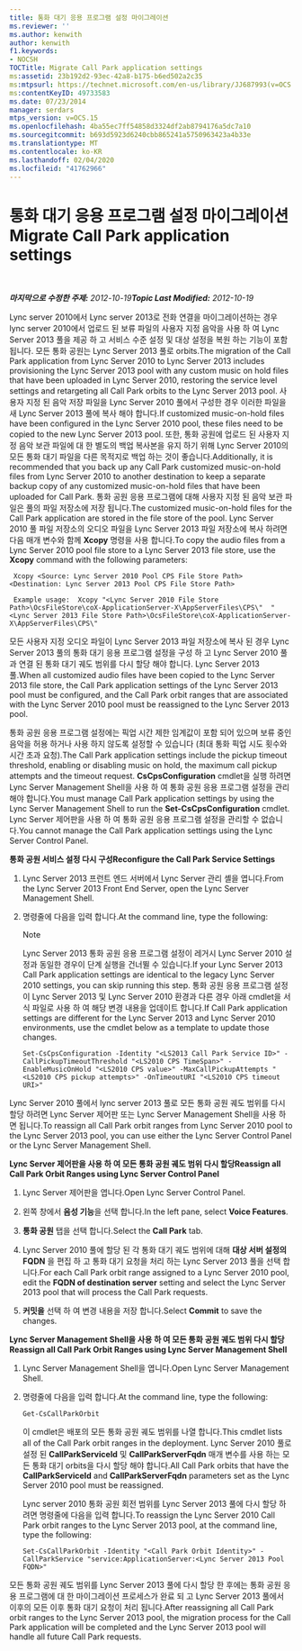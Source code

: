 ```yaml
---
title: 통화 대기 응용 프로그램 설정 마이그레이션
ms.reviewer: ''
ms.author: kenwith
author: kenwith
f1.keywords:
- NOCSH
TOCTitle: Migrate Call Park application settings
ms:assetid: 23b192d2-93ec-42a8-b175-b6ed502a2c35
ms:mtpsurl: https://technet.microsoft.com/en-us/library/JJ687993(v=OCS.15)
ms:contentKeyID: 49733583
ms.date: 07/23/2014
manager: serdars
mtps_version: v=OCS.15
ms.openlocfilehash: 4ba55ec7ff54858d3324df2ab8794176a5dc7a10
ms.sourcegitcommit: b693d5923d6240cbb865241a5750963423a4b33e
ms.translationtype: MT
ms.contentlocale: ko-KR
ms.lasthandoff: 02/04/2020
ms.locfileid: "41762966"
---
```

<div data-xmlns="http://www.w3.org/1999/xhtml">

<div class="topic" data-xmlns="http://www.w3.org/1999/xhtml" data-msxsl="urn:schemas-microsoft-com:xslt" data-cs="http://msdn.microsoft.com/en-us/">

<div data-asp="http://msdn2.microsoft.com/asp">

# <a name="migrate-call-park-application-settings"></a><span data-ttu-id="f92ae-102">통화 대기 응용 프로그램 설정 마이그레이션</span><span class="sxs-lookup"><span data-stu-id="f92ae-102">Migrate Call Park application settings</span></span>

</div>

<div id="mainSection">

<div id="mainBody">

<span> </span>

<span data-ttu-id="f92ae-103">_**마지막으로 수정한 주제:** 2012-10-19_</span><span class="sxs-lookup"><span data-stu-id="f92ae-103">_**Topic Last Modified:** 2012-10-19_</span></span>

<span data-ttu-id="f92ae-104">Lync server 2010에서 Lync server 2013로 전화 연결을 마이그레이션하는 경우 lync server 2010에서 업로드 된 보류 파일의 사용자 지정 음악을 사용 하 여 Lync Server 2013 풀을 제공 하 고 서비스 수준 설정 및 대상 설정을 복원 하는 기능이 포함 됩니다. 모든 통화 공원는 Lync Server 2013 풀로 orbits.</span><span class="sxs-lookup"><span data-stu-id="f92ae-104">The migration of the Call Park application from Lync Server 2010 to Lync Server 2013 includes provisioning the Lync Server 2013 pool with any custom music on hold files that have been uploaded in Lync Server 2010, restoring the service level settings and retargeting all Call Park orbits to the Lync Server 2013 pool.</span></span> <span data-ttu-id="f92ae-105">사용자 지정 된 음악 저장 파일을 Lync Server 2010 풀에서 구성한 경우 이러한 파일을 새 Lync Server 2013 풀에 복사 해야 합니다.</span><span class="sxs-lookup"><span data-stu-id="f92ae-105">If customized music-on-hold files have been configured in the Lync Server 2010 pool, these files need to be copied to the new Lync Server 2013 pool.</span></span> <span data-ttu-id="f92ae-106">또한, 통화 공원에 업로드 된 사용자 지정 음악 보관 파일에 대 한 별도의 백업 복사본을 유지 하기 위해 Lync Server 2010의 모든 통화 대기 파일을 다른 목적지로 백업 하는 것이 좋습니다.</span><span class="sxs-lookup"><span data-stu-id="f92ae-106">Additionally, it is recommended that you back up any Call Park customized music-on-hold files from Lync Server 2010 to another destination to keep a separate backup copy of any customized music-on-hold files that have been uploaded for Call Park.</span></span> <span data-ttu-id="f92ae-107">통화 공원 응용 프로그램에 대해 사용자 지정 된 음악 보관 파일은 풀의 파일 저장소에 저장 됩니다.</span><span class="sxs-lookup"><span data-stu-id="f92ae-107">The customized music-on-hold files for the Call Park application are stored in the file store of the pool.</span></span> <span data-ttu-id="f92ae-108">Lync Server 2010 풀 파일 저장소의 오디오 파일을 Lync Server 2013 파일 저장소에 복사 하려면 다음 매개 변수와 함께 **Xcopy** 명령을 사용 합니다.</span><span class="sxs-lookup"><span data-stu-id="f92ae-108">To copy the audio files from a Lync Server 2010 pool file store to a Lync Server 2013 file store, use the **Xcopy** command with the following parameters:</span></span>

   ```
    Xcopy <Source: Lync Server 2010 Pool CPS File Store Path> <Destination: Lync Server 2013 Pool CPS File Store Path>
   ```

   ```
    Example usage:  Xcopy "<Lync Server 2010 File Store Path>\OcsFileStore\coX-ApplicationServer-X\AppServerFiles\CPS\"  "<Lync Server 2013 File Store Path>\OcsFileStore\coX-ApplicationServer-X\AppServerFiles\CPS\" 
   ```

<span data-ttu-id="f92ae-109">모든 사용자 지정 오디오 파일이 Lync Server 2013 파일 저장소에 복사 된 경우 Lync Server 2013 풀의 통화 대기 응용 프로그램 설정을 구성 하 고 Lync Server 2010 풀과 연결 된 통화 대기 궤도 범위를 다시 할당 해야 합니다. Lync Server 2013 풀.</span><span class="sxs-lookup"><span data-stu-id="f92ae-109">When all customized audio files have been copied to the Lync Server 2013 file store, the Call Park application settings of the Lync Server 2013 pool must be configured, and the Call Park orbit ranges that are associated with the Lync Server 2010 pool must be reassigned to the Lync Server 2013 pool.</span></span>

<span data-ttu-id="f92ae-110">통화 공원 응용 프로그램 설정에는 픽업 시간 제한 임계값이 포함 되어 있으며 보류 중인 음악을 허용 하거나 사용 하지 않도록 설정할 수 있습니다 (최대 통화 픽업 시도 횟수와 시간 초과 요청).</span><span class="sxs-lookup"><span data-stu-id="f92ae-110">The Call Park application settings include the pickup timeout threshold, enabling or disabling music on hold, the maximum call pickup attempts and the timeout request.</span></span> <span data-ttu-id="f92ae-111">**CsCpsConfiguration** cmdlet을 실행 하려면 Lync Server Management Shell을 사용 하 여 통화 공원 응용 프로그램 설정을 관리 해야 합니다.</span><span class="sxs-lookup"><span data-stu-id="f92ae-111">You must manage Call Park application settings by using the Lync Server Management Shell to run the **Set-CsCpsConfiguration** cmdlet.</span></span> <span data-ttu-id="f92ae-112">Lync Server 제어판을 사용 하 여 통화 공원 응용 프로그램 설정을 관리할 수 없습니다.</span><span class="sxs-lookup"><span data-stu-id="f92ae-112">You cannot manage the Call Park application settings using the Lync Server Control Panel.</span></span>

<span data-ttu-id="f92ae-113">**통화 공원 서비스 설정 다시 구성**</span><span class="sxs-lookup"><span data-stu-id="f92ae-113">**Reconfigure the Call Park Service Settings**</span></span>

1.  <span data-ttu-id="f92ae-114">Lync Server 2013 프런트 엔드 서버에서 Lync Server 관리 셸을 엽니다.</span><span class="sxs-lookup"><span data-stu-id="f92ae-114">From the Lync Server 2013 Front End Server, open the Lync Server Management Shell.</span></span>

2.  <span data-ttu-id="f92ae-115">명령줄에 다음을 입력 합니다.</span><span class="sxs-lookup"><span data-stu-id="f92ae-115">At the command line, type the following:</span></span>
    
    <div>
    

    > [!NOTE]  
    > <span data-ttu-id="f92ae-116">Lync Server 2013 통화 공원 응용 프로그램 설정이 레거시 Lync Server 2010 설정과 동일한 경우이 단계 실행을 건너뛸 수 있습니다.</span><span class="sxs-lookup"><span data-stu-id="f92ae-116">If your Lync Server 2013 Call Park application settings are identical to the legacy Lync Server 2010 settings, you can skip running this step.</span></span> <span data-ttu-id="f92ae-117">통화 공원 응용 프로그램 설정이 Lync Server 2013 및 Lync Server 2010 환경과 다른 경우 아래 cmdlet을 서식 파일로 사용 하 여 해당 변경 내용을 업데이트 합니다.</span><span class="sxs-lookup"><span data-stu-id="f92ae-117">If Call Park application settings are different for the Lync Server 2013 and Lync Server 2010 environments, use the cmdlet below as a template to update those changes.</span></span>

    
    </div>
    
        Set-CsCpsConfiguration -Identity "<LS2013 Call Park Service ID>" -CallPickupTimeoutThreshold "<LS2010 CPS TimeSpan>" -EnableMusicOnHold "<LS2010 CPS value>" -MaxCallPickupAttempts "<LS2010 CPS pickup attempts>" -OnTimeoutURI "<LS2010 CPS timeout URI>"

<span data-ttu-id="f92ae-118">Lync Server 2010 풀에서 lync server 2013 풀로 모든 통화 공원 궤도 범위를 다시 할당 하려면 Lync Server 제어판 또는 Lync Server Management Shell을 사용 하면 됩니다.</span><span class="sxs-lookup"><span data-stu-id="f92ae-118">To reassign all Call Park orbit ranges from Lync Server 2010 pool to the Lync Server 2013 pool, you can use either the Lync Server Control Panel or the Lync Server Management Shell.</span></span>

<span data-ttu-id="f92ae-119">**Lync Server 제어판을 사용 하 여 모든 통화 공원 궤도 범위 다시 할당**</span><span class="sxs-lookup"><span data-stu-id="f92ae-119">**Reassign all Call Park Orbit Ranges using Lync Server Control Panel**</span></span>

1.  <span data-ttu-id="f92ae-120">Lync Server 제어판을 엽니다.</span><span class="sxs-lookup"><span data-stu-id="f92ae-120">Open Lync Server Control Panel.</span></span>

2.  <span data-ttu-id="f92ae-121">왼쪽 창에서 **음성 기능**을 선택 합니다.</span><span class="sxs-lookup"><span data-stu-id="f92ae-121">In the left pane, select **Voice Features**.</span></span>

3.  <span data-ttu-id="f92ae-122">**통화 공원** 탭을 선택 합니다.</span><span class="sxs-lookup"><span data-stu-id="f92ae-122">Select the **Call Park** tab.</span></span>

4.  <span data-ttu-id="f92ae-123">Lync Server 2010 풀에 할당 된 각 통화 대기 궤도 범위에 대해 **대상 서버 설정의 FQDN** 을 편집 하 고 통화 대기 요청을 처리 하는 Lync Server 2013 풀을 선택 합니다.</span><span class="sxs-lookup"><span data-stu-id="f92ae-123">For each Call Park orbit range assigned to a Lync Server 2010 pool, edit the **FQDN of destination server** setting and select the Lync Server 2013 pool that will process the Call Park requests.</span></span>

5.  <span data-ttu-id="f92ae-124">**커밋을** 선택 하 여 변경 내용을 저장 합니다.</span><span class="sxs-lookup"><span data-stu-id="f92ae-124">Select **Commit** to save the changes.</span></span>

<span data-ttu-id="f92ae-125">**Lync Server Management Shell을 사용 하 여 모든 통화 공원 궤도 범위 다시 할당**</span><span class="sxs-lookup"><span data-stu-id="f92ae-125">**Reassign all Call Park Orbit Ranges using Lync Server Management Shell**</span></span>

1.  <span data-ttu-id="f92ae-126">Lync Server Management Shell을 엽니다.</span><span class="sxs-lookup"><span data-stu-id="f92ae-126">Open Lync Server Management Shell.</span></span>

2.  <span data-ttu-id="f92ae-127">명령줄에 다음을 입력 합니다.</span><span class="sxs-lookup"><span data-stu-id="f92ae-127">At the command line, type the following:</span></span>
    
        Get-CsCallParkOrbit
    
    <span data-ttu-id="f92ae-128">이 cmdlet은 배포의 모든 통화 공원 궤도 범위를 나열 합니다.</span><span class="sxs-lookup"><span data-stu-id="f92ae-128">This cmdlet lists all of the Call Park orbit ranges in the deployment.</span></span> <span data-ttu-id="f92ae-129">Lync Server 2010 풀로 설정 된 **CallParkServiceId** 및 **CallParkServerFqdn** 매개 변수를 사용 하는 모든 통화 대기 orbits을 다시 할당 해야 합니다.</span><span class="sxs-lookup"><span data-stu-id="f92ae-129">All Call Park orbits that have the **CallParkServiceId** and **CallParkServerFqdn** parameters set as the Lync Server 2010 pool must be reassigned.</span></span>
    
    <span data-ttu-id="f92ae-130">Lync server 2010 통화 공원 회전 범위를 Lync Server 2013 풀에 다시 할당 하려면 명령줄에 다음을 입력 합니다.</span><span class="sxs-lookup"><span data-stu-id="f92ae-130">To reassign the Lync Server 2010 Call Park orbit ranges to the Lync Server 2013 pool, at the command line, type the following:</span></span>
    
        Set-CsCallParkOrbit -Identity "<Call Park Orbit Identity>" -CallParkService "service:ApplicationServer:<Lync Server 2013 Pool FQDN>"

<span data-ttu-id="f92ae-131">모든 통화 공원 궤도 범위를 Lync Server 2013 풀에 다시 할당 한 후에는 통화 공원 응용 프로그램에 대 한 마이그레이션 프로세스가 완료 되 고 Lync Server 2013 풀에서 이후의 모든 이후 통화 대기 요청이 처리 됩니다.</span><span class="sxs-lookup"><span data-stu-id="f92ae-131">After reassigning all Call Park orbit ranges to the Lync Server 2013 pool, the migration process for the Call Park application will be completed and the Lync Server 2013 pool will handle all future Call Park requests.</span></span>

</div>

<span> </span>

</div>

</div>

</div>

